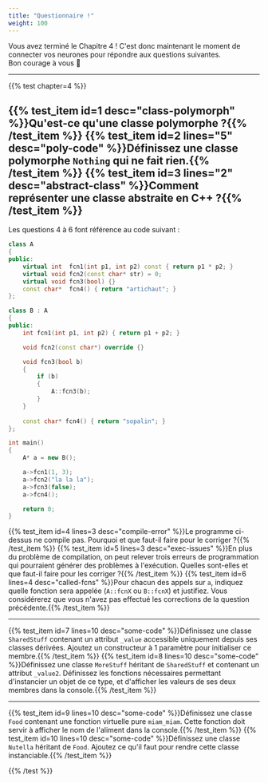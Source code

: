 ```yaml
---
title: "Questionnaire !"
weight: 100
---
```


Vous avez terminé le Chapitre 4 ! C'est donc maintenant le moment de connecter vos neurones pour répondre aux questions suivantes.\
Bon courage à vous 🙂

---

{{% test chapter=4 %}}

{{% test_item id=1 desc="class-polymorph" %}}Qu'est-ce qu'une classe polymorphe ?{{% /test_item %}}
{{% test_item id=2 lines="5" desc="poly-code" %}}Définissez une classe polymorphe `Nothing` qui ne fait rien.{{% /test_item %}}
{{% test_item id=3 lines="2" desc="abstract-class" %}}Comment représenter une classe abstraite en C++ ?{{% /test_item %}}
---
Les questions 4 à 6 font référence au code suivant :

```cpp
class A
{
public:
    virtual int  fcn1(int p1, int p2) const { return p1 * p2; }
    virtual void fcn2(const char* str) = 0;
    virtual void fcn3(bool) {}
    const char*  fcn4() { return "artichaut"; }
};

class B : A
{
public:
    int fcn1(int p1, int p2) { return p1 + p2; }

    void fcn2(const char*) override {}

    void fcn3(bool b)
    {
        if (b)
        {
            A::fcn3(b);
        }
    }
    
    const char* fcn4() { return "sopalin"; }
};

int main()
{
    A* a = new B();

    a->fcn1(1, 3);
    a->fcn2("la la la");
    a->fcn3(false);
    a->fcn4();

    return 0;
}
```

{{% test_item id=4 lines=3 desc="compile-error" %}}Le programme ci-dessus ne compile pas. Pourquoi et que faut-il faire pour le corriger ?{{% /test_item %}}
{{% test_item id=5 lines=3 desc="exec-issues" %}}En plus du problème de compilation, on peut relever trois erreurs de programmation qui pourraient générer des problèmes à l'exécution. Quelles sont-elles et que faut-il faire pour les corriger ?{{% /test_item %}}
{{% test_item id=6 lines=4 desc="called-fcns" %}}Pour chacun des appels sur `a`, indiquez quelle fonction sera appelée (`A::fcnX` ou `B::fcnX`) et justifiez. Vous considérerez que vous n'avez pas effectué les corrections de la question précédente.{{% /test_item %}}

---

{{% test_item id=7 lines=10 desc="some-code" %}}Définissez une classe `SharedStuff` contenant un attribut `_value` accessible uniquement depuis ses classes dérivées. Ajoutez un constructeur à 1 paramètre pour initialiser ce membre.{{% /test_item %}}
{{% test_item id=8 lines=10 desc="some-code" %}}Définissez une classe `MoreStuff` héritant de `SharedStuff` et contenant un attribut `_value2`. Définissez les fonctions nécessaires permettant d'instancier un objet de ce type, et d'afficher les valeurs de ses deux membres dans la console.{{% /test_item %}}

---

{{% test_item id=9 lines=10 desc="some-code" %}}Définissez une classe `Food` contenant une fonction virtuelle pure `miam_miam`. Cette fonction doit servir à afficher le nom de l'aliment dans la console.{{% /test_item %}}
{{% test_item id=10 lines=10 desc="some-code" %}}Définissez une classe `Nutella` héritant de `Food`. Ajoutez ce qu'il faut pour rendre cette classe instanciable.{{% /test_item %}}

{{% /test %}}


